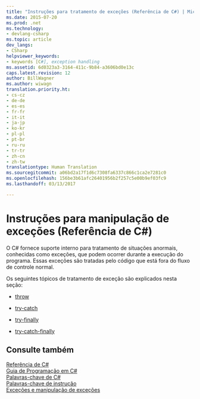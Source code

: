 ```yaml
---
title: "Instruções para tratamento de exceções (Referência de C#) | Microsoft Docs"
ms.date: 2015-07-20
ms.prod: .net
ms.technology:
- devlang-csharp
ms.topic: article
dev_langs:
- CSharp
helpviewer_keywords:
- keywords [C#], exception handling
ms.assetid: 6d0323a3-3164-411c-9b84-a3606bd0e13c
caps.latest.revision: 12
author: BillWagner
ms.author: wiwagn
translation.priority.ht:
- cs-cz
- de-de
- es-es
- fr-fr
- it-it
- ja-jp
- ko-kr
- pl-pl
- pt-br
- ru-ru
- tr-tr
- zh-cn
- zh-tw
translationtype: Human Translation
ms.sourcegitcommit: a06bd2a17f1d6c7308fa6337c866c1ca2e7281c0
ms.openlocfilehash: 156be3b61afc26401956b2f257c5e00b9ef03fc9
ms.lasthandoff: 03/13/2017

---
```

# <a name="exception-handling-statements-c-reference"></a>Instruções para manipulação de exceções (Referência de C#)
O C# fornece suporte interno para tratamento de situações anormais, conhecidas como exceções, que podem ocorrer durante a execução do programa. Essas exceções são tratadas pelo código que está fora do fluxo de controle normal.  
  
 Os seguintes tópicos de tratamento de exceção são explicados nesta seção:  
  
-   [throw](../../../csharp/language-reference/keywords/throw.md)  
  
-   [try-catch](../../../csharp/language-reference/keywords/try-catch.md)  
  
-   [try-finally](../../../csharp/language-reference/keywords/try-finally.md)  
  
-   [try-catch-finally](../../../csharp/language-reference/keywords/try-catch-finally.md)  
  
## <a name="see-also"></a>Consulte também  
 [Referência de C#](../../../csharp/language-reference/index.md)   
 [Guia de Programação em C#](../../../csharp/programming-guide/index.md)   
 [Palavras-chave de C#](../../../csharp/language-reference/keywords/index.md)   
 [Palavras-chave de instrução](../../../csharp/language-reference/keywords/statement-keywords.md)   
 [Exceções e manipulação de exceções](../../../csharp/programming-guide/exceptions/index.md)
